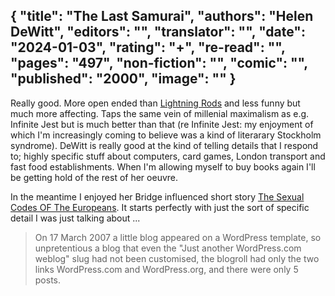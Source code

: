 {
 "title": "The Last Samurai",
 "authors": "Helen DeWitt",
 "editors": "",
 "translator": "",
 "date": "2024-01-03",
 "rating": "+",
 "re-read": "",
 "pages": "497",
 "non-fiction": "",
 "comic": "",
 "published": "2000",
 "image": ""
}
---

Really good. More open ended than [Lightning Rods](book-Lightning-Rods(2011)) and less funny but much more affecting. Taps the same vein of millenial maximalism as e.g. Infinite Jest but is much better than that (re Infinite Jest: my enjoyment of which I'm increasingly coming to believe was a kind of literarary Stockholm syndrome). DeWitt is really good at the kind of telling details that I respond to; highly specific stuff about computers, card games, London transport and fast food establishments. When I'm allowing myself to buy books again I'll be getting hold of the rest of her oeuvre.

In the meantime I enjoyed her Bridge influenced short story [The Sexual Codes OF The Europeans](https://evergreenreview.com/read/sexual-codes-of-the-europeans/). It starts perfectly with just the sort of specific detail I was just talking about ...

>On 17 March 2007 a little blog appeared on a WordPress template, so unpretentious a blog that even the "Just another WordPress.com weblog" slug had not been customised, the blogroll had only the two links WordPress.com and WordPress.org, and there were only 5 posts.
